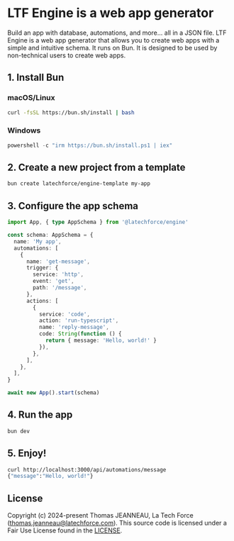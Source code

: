 # LTF Engine is a web app generator

Build an app with database, automations, and more... all in a JSON file. LTF Engine is a web app
generator that allows you to create web apps with a simple and intuitive schema. It runs on Bun.
It is designed to be used by non-technical users to create web apps.

## 1. Install Bun

### macOS/Linux

```bash
curl -fsSL https://bun.sh/install | bash
```

### Windows

```powershell
powershell -c "irm https://bun.sh/install.ps1 | iex"
```

## 2. Create a new project from a template

```bash
bun create latechforce/engine-template my-app
```

## 3. Configure the app schema

```typescript title="index.ts"
import App, { type AppSchema } from '@latechforce/engine'

const schema: AppSchema = {
  name: 'My app',
  automations: [
    {
      name: 'get-message',
      trigger: {
        service: 'http',
        event: 'get',
        path: '/message',
      },
      actions: [
        {
          service: 'code',
          action: 'run-typescript',
          name: 'reply-message',
          code: String(function () {
            return { message: 'Hello, world!' }
          }),
        },
      ],
    },
  ],
}

await new App().start(schema)
```

## 4. Run the app

```bash
bun dev
```

## 5. Enjoy!

```bash
curl http://localhost:3000/api/automations/message
{"message":"Hello, world!"}
```

## License

Copyright (c) 2024-present Thomas JEANNEAU, La Tech Force (thomas.jeanneau@latechforce.com). This source code is licensed under a Fair Use License found in the [LICENSE](https://github.com/latechforce/engine/blob/main/LICENSE.md).
